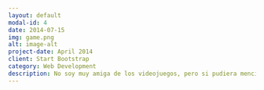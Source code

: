 ```yaml
---
layout: default
modal-id: 4
date: 2014-07-15
img: game.png
alt: image-alt
project-date: April 2014
client: Start Bootstrap
category: Web Development
description: No soy muy amiga de los videojuegos, pero si pudiera mencionar a 2 videos juegos que marcaron mi infancia seria Mario Bross y Kindor Faider. Nam.
---
```

